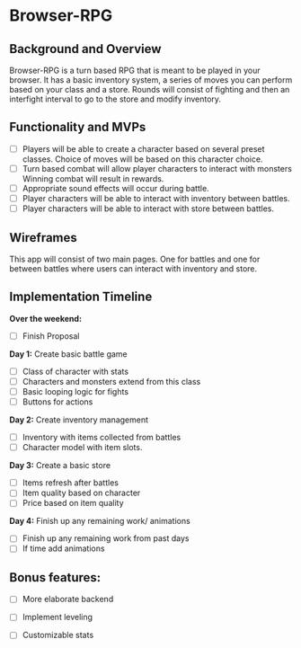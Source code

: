 # Browser-RPG

## Background and Overview
Browser-RPG is a turn based RPG that is meant to be played in your browser.  It has a basic inventory system, a series of moves you can perform based on your class and a store.  Rounds will consist of fighting and then an interfight interval to go to the store and modify inventory.

## Functionality and MVPs
- [ ] Players will be able to create a character based on several preset classes.  Choice of moves will be based on this character choice.
- [ ] Turn based combat will allow player characters to interact with monsters  Winning combat will result in rewards.
- [ ] Appropriate sound effects will occur during battle.
- [ ] Player characters will be able to interact with inventory between battles.
- [ ] Player characters will be able to interact with store between battles.

## Wireframes
This app will consist of two main pages.  One for battles and one for between battles where users can interact with inventory and store.

## Implementation Timeline
**Over the weekend:**
- [ ] Finish Proposal

**Day 1:** Create basic battle game
- [ ] Class of character with stats
- [ ] Characters and monsters extend from this class
- [ ] Basic looping logic for fights
- [ ] Buttons for actions

**Day 2:** Create inventory management
- [ ] Inventory with items collected from battles
- [ ] Character model with item slots.

**Day 3:** Create a basic store
- [ ] Items refresh after battles
- [ ] Item quality based on character
- [ ] Price based on item quality

**Day 4:** Finish up any remaining work/ animations
- [ ] Finish up any remaining work from past days
- [ ] If time add animations

## Bonus features:
- [ ] More elaborate backend
- [ ] Implement leveling
- [ ] Customizable stats

